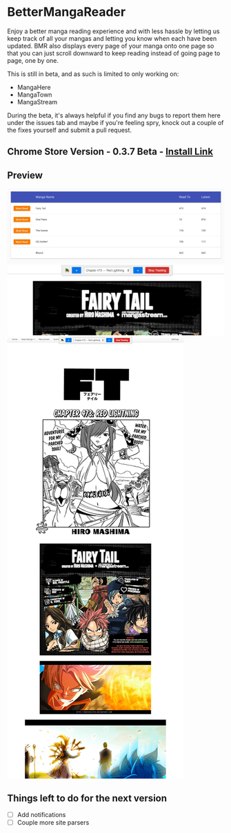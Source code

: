 # BetterMangaReader
Enjoy a better manga reading experience and with less hassle by letting us keep track of all your mangas and letting you know when each have been updated. BMR also displays every page of your manga onto one page so that you can just scroll downward to keep reading instead of going page to page, one by one.

This is still in beta, and as such is limited to only working on:
- MangaHere
- MangaTown
- MangaStream

During the beta, it's always helpful if you find any bugs to report them here under the issues tab and maybe if you're feeling spry, knock out a couple of the fixes yourself and submit a pull request.

## Chrome Store Version - 0.3.7 Beta - [Install Link](https://chrome.google.com/webstore/detail/bettermangareader/gecohlfddhgfhkadmdghjjmijdpabmlp?hl=en&gl=US)

## Preview
![Manga List](https://raw.githubusercontent.com/JonathanWolfe/BetterMangaReader/master/screenshots/bmr-manga-list.png)
![BMR Loaded](https://raw.githubusercontent.com/JonathanWolfe/BetterMangaReader/master/screenshots/bmr-loaded.png)
![BMR Manga Layout](https://raw.githubusercontent.com/JonathanWolfe/BetterMangaReader/master/screenshots/bmr-layout.png)

## Things left to do for the next version
- [ ] Add notifications
- [ ] Couple more site parsers
